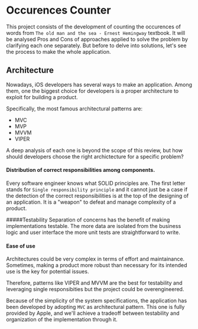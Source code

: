# Occurences Counter

This project consists of the development of counting the occurences of words from `The old man and the sea - Ernest Hemingway` textbook.
It will be analysed Pros and Cons of approaches applied to solve the problem by clarifying each one separately. But before to delve into solutions, let's see the process to make the whole application.

## Architecture

Nowadays, iOS developers has several ways to make an application. Among them, one the biggest choice for developers is a proper architecture to exploit for building a product. 

Specifically, the most famous architectural patterns are:

- MVC
- MVP
- MVVM
- VIPER

A deep analysis of each one is beyond the scope of this review, but how should developers choose the right archictecture for a specific problem?

#### Distribution of correct responsibilities among components. 

Every software engineer knows what SOLID principles are. The first letter stands for `Single responsibility principle` and it cannot just be a case if the detection of the correct responsibilities is at the top of the designing of an application.
It is a "weapon" to defeat and manage complexity of a product. 

#####Testability
Separation of concerns has the benefit of making implementations testable. The more data are isolated from the business logic and user interface the more unit tests are straightforward to write.

#### Ease of use
Architectures could be very complex in terms of effort and maintainance. Sometimes, making a product more robust than necessary for its intended use is the key for potential issues.


Therefore, patterns like VIPER and MVVM are the best for testability and leveraging single responsibities but the project could be overengineered.

Because of the simplicity of the system specifications, the application has been developed by adopting `MVC` as architectural pattern. 
This one is fully provided by Apple, and we'll achieve a tradeoff between testability and organization of the implementation through it.



